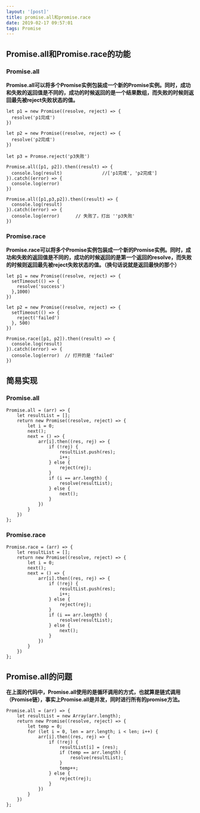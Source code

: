 ```yaml
---
layout: '[post]'
title: promise.all和promise.race
date: 2019-02-17 09:57:01
tags: Promise
---
```

## Promise.all和Promise.race的功能
### Promise.all
**Promise.all可以将多个Promise实例包装成一个新的Promise实例。同时，成功和失败的返回值是不同的，成功的时候返回的是一个结果数组，而失败的时候则返回最先被reject失败状态的值。**
<!-- more -->
```
let p1 = new Promise((resolve, reject) => {
  resolve('p1完成')
})

let p2 = new Promise((resolve, reject) => {
  resolve('p2完成')
})

let p3 = Promse.reject('p3失败')

Promise.all([p1, p2]).then((result) => {
  console.log(result)               //['p1完成', 'p2完成']
}).catch((error) => {
  console.log(error)
})

Promise.all([p1,p3,p2]).then((result) => {
  console.log(result)
}).catch((error) => {
  console.log(error)      // 失败了，打出 ''p3失败'
})
```
### Promise.race
**Promise.race可以将多个Promise实例包装成一个新的Promise实例。同时，成功和失败的返回值是不同的，成功的时候返回的是第一个返回的resolve，而失败的时候则返回最先被reject失败状态的值。（换句话说就是返回最快的那个）**

```
let p1 = new Promise((resolve, reject) => {
  setTimeout(() => {
    resolve('success')
  },1000)
})

let p2 = new Promise((resolve, reject) => {
  setTimeout(() => {
    reject('failed')
  }, 500)
})

Promise.race([p1, p2]).then((result) => {
  console.log(result)
}).catch((error) => {
  console.log(error)  // 打开的是 'failed'
})
```
## 简易实现
### Promise.all
```
Promise.all = (arr) => {
    let resultList = [];
    return new Promise((resolve, reject) => {
        let i = 0;
        next();
        next = () => {
            arr[i].then((res, rej) => {
                if (!rej) {
                    resultList.push(res);
                    i++;
                } else {
                    reject(rej);
                }
                if (i == arr.length) {
                    resolve(resultList);
                } else {
                    next();
                }
            })
        }
    })
};
```
### Promise.race
```
Promise.race = (arr) => {
    let resultList = [];
    return new Promise((resolve, reject) => {
        let i = 0;
        next();
        next = () => {
            arr[i].then((res, rej) => {
                if (!rej) {
                    resultList.push(res);
                    i++;
                } else {
                    reject(rej);
                }
                if (i == arr.length) {
                    resolve(resultList);
                } else {
                    next();
                }
            })
        }
    })
};
```
## Promise.all的问题
**在上面的代码中，Promise.all使用的是循环调用的方式，也就算是链式调用（Promise链），事实上Promise.all是并发，同时进行所有的promise方法。**

```
Promise.all = (arr) => {
    let resultList = new Array(arr.length);
    return new Promise((resolve, reject) => {
        let temp = 0;
        for (let i = 0, len = arr.length; i < len; i++) {
            arr[i].then((res, rej) => {
                if (!rej) {
                    resultList[i] = (res);
                    if (temp == arr.length) {
                        resolve(resultList);
                    }
                    temp++;
                } else {
                    reject(rej);
                }
            })
        }
    })
};
```


